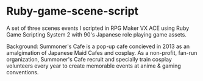 # Ruby-game-scene-script
A set of three scenes events I scripted in RPG Maker VX ACE using Ruby Game Scripting System 2 with 90's Japanese role playing game assets. 

Background:
Summoner's Cafe is a pop-up cafe concieved in 2013 as an amalgimation of Japanese Maid Cafes and cosplay.  As a non-profit, fan-run organization, Summoner's Cafe recruit and specially train cosplay volunteers every year to create memorable events at anime & gaming conventions.
